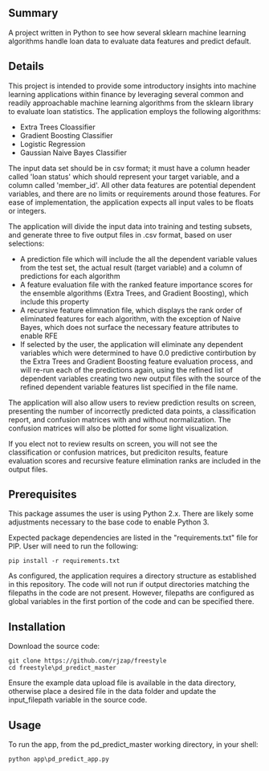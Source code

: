 ## Summary
A project written in Python to see how several sklearn machine learning algorithms handle loan data to evaluate data features and predict default.

## Details
This project is intended to provide some introductory insights into machine learning applications within finance by leveraging several common and
readily approachable machine learning algorithms from the sklearn library to evaluate loan statistics.
The application employs the following algorithms:  
  - Extra Trees Cloassifier
  - Gradient Boosting Classifier
  - Logistic Regression
  - Gaussian Naive Bayes Classifier

The input data set should be in csv format; it must have a column header called 'loan status' which should represent your target variable, and a
column called 'member_id'.  All other data features are potential dependent variables, and there are no limits or requirements around those features.
For ease of implementation, the application expects all input vales to be floats or integers.

The application will divide the input data into training and testing subsets, and generate three to five output files in .csv format, based on user selections:
  - A prediction file which will include the all the dependent variable values from the test set, the actual result (target variable) and a column of predictions
    for each algorithm
  - A feature evaluation file with the ranked feature importance scores for the ensemble algorithms (Extra Trees, and Gradient Boosting), which include this property
  - A recursive feature elimnation file, which displays the rank order of eliminated features for each algorithm, with the exception of Naive Bayes, which does not
    surface the necessary feature attributes to enable RFE
  - If selected by the user, the application will eliminate any dependent variables which were determined to have 0.0 predictive contirbution by the Extra Trees
    and Gradient Boosting feature evaluation process, and will re-run each of the predictions again, using the refined list of dependent variables creating two new output files with the source of the refined dependent variable features list specified in the file name.

The application will also allow users to review prediction results on screen, presenting the number of incorrectly predicted data points, a classification report, and
confusion matrices with and without normalization.  The confusion matrices will also be plotted for some light visualization.  

If you elect not to review results on screen, you will not see the classification or confusion matrices, but prediciton results, feature evaluation scores and
recursive feature elimination ranks are included in the output files.  

## Prerequisites
This package assumes the user is using Python 2.x.  There are likely some adjustments necessary to the base code to enable Python 3.

Expected package dependencies are listed in the "requirements.txt" file for PIP.  User will need to run the following:

```
pip install -r requirements.txt
```

As configured, the application requires a directory structure as established in this repository.  The code will not run if output directories matching the filepaths in
the code are not present.  However, filepaths are configured as global variables in the first portion of the code and can be specified there.  

## Installation
Download the source code:

```shell
git clone https://github.com/rjzap/freestyle
cd freestyle\pd_predict_master
```

Ensure the example data upload file is available in the data directory, otherwise place a desired file in the data folder and update the input_filepath variable in the
source code.  

## Usage
To run the app, from the pd_predict_master working directory, in your shell:

```
python app\pd_predict_app.py
```
